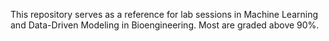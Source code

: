 This repository serves as a reference for lab sessions in Machine Learning and Data-Driven Modeling in Bioengineering.
Most are graded above 90%.
